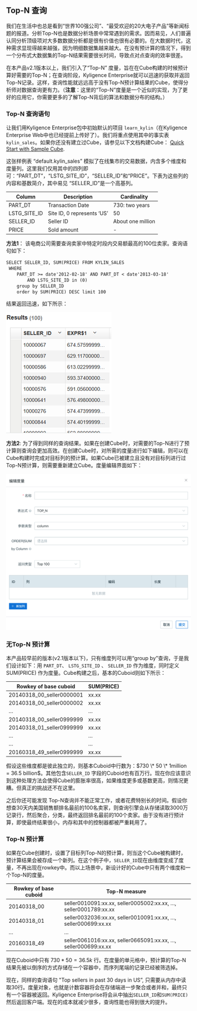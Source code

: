 ## Top-N 查询

我们在生活中也总是看到“世界100强公司”、“最受欢迎的20大电子产品”等新闻标题的报道。分析Top-N也是数据分析场景中常常遇到的需求。因而易见，人们普遍认同分析顶级项对大多数数据分析都是很有价值也很有必要的。在大数据时代，这种需求显现得越来越强，因为明细数据集越来越大。在没有预计算的情况下，得到一个分布式大数据集的Top-N结果需要很长时间，导致点对点查询的效率很差。

在本产品v2.1版本以上，我们引入了“Top-N” 度量，旨在在Cube构建的时候预计算好需要的Top-N；在查询阶段，Kyligence Enterprise就可以迅速的获取并返回Top-N记录。这样，查询性能就远远高于没有Top-N预计算结果的Cube，使得分析师对数据查询更有力。（**注意**：这里的“Top-N”度量是一个近似的实现，为了更好的应用它，你需要更多的了解Top-N背后的算法和数据分布的结构。）



### Top-N 查询语句

让我们用Kyligence Enterprise包中初始默认的项目 `learn_kylin`（在Kyligence Enterprise Web中也已经提前上传好了）。我们将重点使用其中的事实表 `kylin_sales`。如果你还没有建立过Cube，请参见以下文档构建Cube： [Quick Start with Sample Cube](https://kylin.apache.org/docs15/tutorial/kylin_sample.html).

这张样例表 “default.kylin_sales” 模拟了在线集市的交易数据，内含多个维度和度量列。这里我们仅用其中的四列即可：“PART_DT”，“LSTG_SITE_ID”，“SELLER_ID”和“PRICE”。下表为这些列的内容和基数简介，其中易见 “SELLER_ID”是一个高基列。

| Column       | Description                | Cardinality       |
| ------------ | -------------------------- | ----------------- |
| PART_DT      | Transaction Date           | 730: two years    |
| LSTG_SITE_ID | Site ID, 0 represents ‘US’ | 50                |
| SELLER_ID    | Seller ID                  | About one million |
| PRICE        | Sold amount                | -                 |

**方法1**： 该电商公司需要查询卖家中特定时段内交易额最高的100位卖家。查询语句如下：

```
SELECT SELLER_ID, SUM(PRICE) FROM KYLIN_SALES
 WHERE 
	PART_DT >= date'2012-02-18' AND PART_DT < date'2013-03-18' 
		AND LSTG_SITE_ID in (0) 
	group by SELLER_ID 
	order by SUM(PRICE) DESC limit 100
```

结果返回迅速，如下所示：

 ![](images/topN_1.png)

**方法2**: 为了得到同样的查询结果。如果在创建Cube时，对需要的Top-N进行了预计算则查询会更加高效。在创建Cube时，对所需的度量进行如下编辑，则可以在Cube构建时完成对目标列的预计算。如果Cube已被建立且没有对目标列进行过Top-N预计算，则需要重新建立Cube。度量编辑界面如下：

![](images/topN_cn_measure_edit.png)



### 无Top-N 预计算

本产品较早前的版本(v2.1版本以下)，只有维度列可以用“group by”查询，于是我们设计如下：用 `PART_DT`、 `LSTG_SITE_ID` 、 `SELLER_ID` 作为维度，同时定义 SUM(PRICE) 作为度量。Cube构建之后，基本的Cuboid则如下所示：

| Rowkey of base cuboid     | SUM(PRICE) |
| ------------------------- | ---------- |
| 20140318_00_seller0000001 | xx.xx      |
| 20140318_00_seller0000002 | xx.xx      |
| …                         | …          |
| 20140318_00_seller0999999 | xx.xx      |
| 20140318_01_seller0999999 | xx.xx      |
| …                         | …          |
| …                         | …          |
| 20160318_49_seller0999999 | xx.xx      |

假设这些维度都是彼此独立的，则基本Cuboid中行数为：$730 \* 50 \* 1million = 36.5 billion$。其他包含`SELLER_ID` 字段的Cuboid也有百万行。现在你应该意识到这种处理方法会使得Cube的膨胀率很高，如果维度更多或基数更高，则情况更糟。但真正的挑战还不在这里。

之后你还可能发现 Top-N查询并不能正常工作，或者花费特别长的时间。假设你想查30天内美国销售额排名最前的100名卖家，则查询引擎会从存储读取3000万记录行，然后聚合，分类，最终返回排名最前的100个卖家。由于没有进行预计算，即使最终结果很小，内存和其中的控制器都被严重耗用了。



### Top-N 预计算

如果在Cube创建时，设置了目标列Top-N的预计算，则当这个Cube被构建时，预计算结果会被存成一个新列。在这个例子中，`SELLER_ID`现在由维度变成了度量，不再出现在rowkey中。而以上场景中，新设计好的Cube中只有两个维度和一个Top-N的度量。

| Rowkey of base cuboid | Top-N measure                            |
| --------------------- | ---------------------------------------- |
| 20140318_00           | seller0010091:xx.xx, seller0005002:xx.xx, …, seller0001789:xx.xx |
| 20140318_01           | seller0032036:xx.xx, seller0010091:xx.xx, …, seller000699:xx.xx |
| …                     | …                                        |
| 20160318_49           | seller0061016:xx.xx, seller0665091:xx.xx, …, seller000699:xx.xx |

现在Cuboid中只有 $730 * 50 = 36.5 k$ 行。在度量的单元格中，预计算的Top-N结果先被以倒序的方式存储在一个容器中，而序列尾端的记录已经被筛选掉。

现在，同样的查询语句 "Top sellers in past 30 days in US”, 只需要从内存中读取30行。度量对象，也就是计数容器将会在存储端进一步聚合或者并和，最终只有一个容器被返回。Kyligence Enterprise将会从中抽出`SELLER_ID`和`SUM(PRICE)`然后返回客户端。现在的成本就减少很多，查询性能也得到很大的提升。

